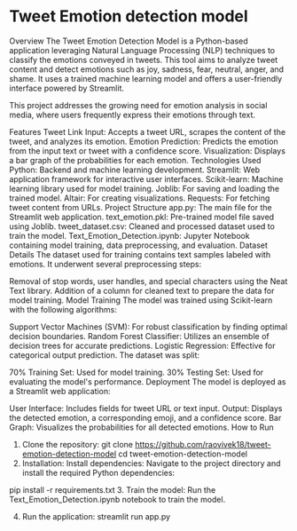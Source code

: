 # Tweet Emotion detection model 
Overview
The Tweet Emotion Detection Model is a Python-based application leveraging Natural Language Processing (NLP) techniques to classify the emotions conveyed in tweets. This tool aims to analyze tweet content and detect emotions such as joy, sadness, fear, neutral, anger, and shame. It uses a trained machine learning model and offers a user-friendly interface powered by Streamlit.

This project addresses the growing need for emotion analysis in social media, where users frequently express their emotions through text.

Features
Tweet Link Input: Accepts a tweet URL, scrapes the content of the tweet, and analyzes its emotion.
Emotion Prediction: Predicts the emotion from the input text or tweet with a confidence score.
Visualization: Displays a bar graph of the probabilities for each emotion.
Technologies Used
Python: Backend and machine learning development.
Streamlit: Web application framework for interactive user interfaces.
Scikit-learn: Machine learning library used for model training.
Joblib: For saving and loading the trained model.
Altair: For creating visualizations.
Requests: For fetching tweet content from URLs.
Project Structure
app.py: The main file for the Streamlit web application.
text_emotion.pkl: Pre-trained model file saved using Joblib.
tweet_dataset.csv: Cleaned and processed dataset used to train the model.
Text_Emotion_Detection.ipynb: Jupyter Notebook containing model training, data preprocessing, and evaluation.
Dataset Details
The dataset used for training contains text samples labeled with emotions. It underwent several preprocessing steps:

Removal of stop words, user handles, and special characters using the Neat Text library.
Addition of a column for cleaned text to prepare the data for model training.
Model Training
The model was trained using Scikit-learn with the following algorithms:

Support Vector Machines (SVM): For robust classification by finding optimal decision boundaries.
Random Forest Classifier: Utilizes an ensemble of decision trees for accurate predictions.
Logistic Regression: Effective for categorical output prediction.
The dataset was split:

70% Training Set: Used for model training.
30% Testing Set: Used for evaluating the model's performance.
Deployment
The model is deployed as a Streamlit web application:

User Interface: Includes fields for tweet URL or text input.
Output: Displays the detected emotion, a corresponding emoji, and a confidence score.
Bar Graph: Visualizes the probabilities for all detected emotions.
How to Run
1. Clone the repository:
git clone https://github.com/raovivek18/tweet-emotion-detection-model
cd tweet-emotion-detection-model
2. Installation:
Install dependencies: Navigate to the project directory and install the required Python dependencies:

pip install -r requirements.txt
3. Train the model:
Run the Text_Emotion_Detection.ipynb notebook to train the model.

4. Run the application:
streamlit run app.py
